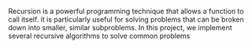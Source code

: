 Recursion is a powerful programming technique that allows a function to call itself.
it is particularly useful for solving problems that can be broken down into smaller, similar subproblems.
In this project, we implement several recursive algorithms to solve common problems
